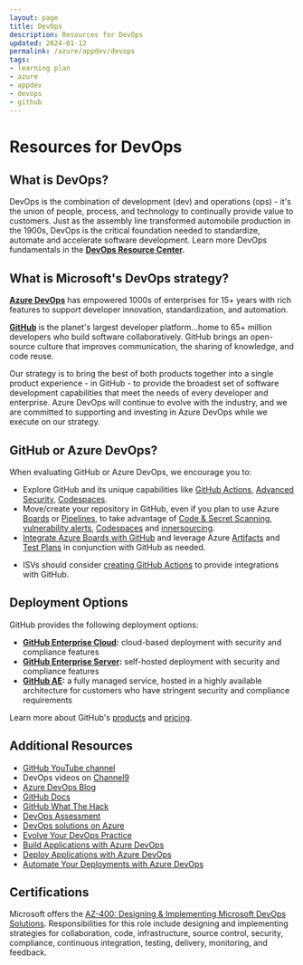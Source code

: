 ```yaml
---
layout: page
title: DevOps
description: Resources for DevOps
updated: 2024-01-12
permalink: /azure/appdev/devops
tags: 
- learning plan
- azure
- appdev
- devops
- github
---
```


# Resources for DevOps

## What is DevOps?
DevOps is the combination of development (dev) and operations (ops) - it's the union of people, process, and technology to continually provide value to customers. Just as the assembly line transformed automobile production in the 1900s, DevOps is the critical foundation needed to standardize, automate and accelerate software development. Learn more DevOps fundamentals in the **[DevOps Resource Center](https://docs.microsoft.com/en-us/devops/what-is-devops).**

## What is Microsoft's DevOps strategy?
**[Azure DevOps](https://azure.microsoft.com/en-us/services/devops/)** has empowered 1000s of enterprises for 15+ years with rich features to support developer innovation, standardization, and automation.

**[GitHub](https://github.com/)** is the planet's largest developer platform...home to 65+ million developers who build software collaboratively. GitHub brings an open-source culture that improves communication, the sharing of knowledge, and code reuse.

Our strategy is to bring the best of both products together into a single product experience - in GitHub - to provide the broadest set of software development capabilities that meet the needs of every developer and enterprise. Azure DevOps will continue to evolve with the industry, and we are committed to supporting and investing in Azure DevOps while we execute on our strategy.

## GitHub or Azure DevOps?
When evaluating GitHub or Azure DevOps, we encourage you to:

* Explore GitHub and its unique capabilities like [GitHub Actions](https://docs.github.com/en/actions), [Advanced Security](https://docs.github.com/en/get-started/learning-about-github/about-github-advanced-security), [Codespaces](https://docs.github.com/en/codespaces).
* Move/create your repository in GitHub, even if you plan to use Azure [Boards](https://azure.microsoft.com/en-us/services/devops/boards/) or [Pipelines](https://azure.microsoft.com/en-us/services/devops/pipelines/), to take advantage of [Code & Secret Scanning](https://docs.github.com/en/code-security), [vulnerability alerts](https://docs.github.com/en/code-security/supply-chain-security/managing-vulnerabilities-in-your-projects-dependencies/about-alerts-for-vulnerable-dependencies), [Codespaces](https://docs.github.com/en/codespaces) and [innersourcing](https://resources.github.com/whitepapers/introduction-to-innersource/).
* [Integrate Azure Boards with GitHub](https://docs.microsoft.com/en-us/azure/devops/boards/github/?view=azure-devops) and leverage Azure [Artifacts](https://azure.microsoft.com/en-us/services/devops/artifacts/) and [Test Plans](https://azure.microsoft.com/en-us/services/devops/test-plans/) in conjunction with GitHub as needed.
- ISVs should consider [creating GitHub Actions](https://docs.github.com/en/actions/creating-actions) to provide integrations with GitHub.

## Deployment Options
GitHub provides the following deployment options:

* **[GitHub Enterprise Cloud](https://github.com/enterprise):** cloud-based deployment with security and compliance features
* **[GitHub Enterprise Server](https://docs.github.com/en/enterprise-server@3.0/admin/overview/system-overview#security):** self-hosted deployment with security and compliance features
* **[GitHub AE](https://docs.github.com/en/github-ae@latest/admin/overview/about-github-ae):** a fully managed service, hosted in a highly available architecture for customers who have stringent security and compliance requirements

Learn more about GitHub's [products](https://docs.github.com/en/get-started/learning-about-github/githubs-products) and [pricing](https://github.com/pricing#compare-features).

## Additional Resources

* [GitHub YouTube channel](https://www.youtube.com/channel/UC7c3Kb6jYCRj4JOHHZTxKsQ)
* DevOps videos on [Channel9](https://channel9.msdn.com/Search?term=devops&sortBy=recent&lang-en=true)
* [Azure DevOps Blog](https://devblogs.microsoft.com/devops/)
* [GitHub Docs](https://docs.github.com/en)
* [GitHub What The Hack](https://aka.ms/githubwth)
* [DevOps Assessment](https://devopsassessment.net/)
* [DevOps solutions on Azure](https://azure.microsoft.com/en-us/solutions/devops/?2000709=&OCID=AID2000709_SEM_XelrrQAAAEzGmH6l:20200114005813:s&ef_id=XelrrQAAAEzGmH6l:20200114005813:s)
* [Evolve Your DevOps Practice](https://docs.microsoft.com/en-us/learn/paths/evolve-your-devops-practices/)
* [Build Applications with Azure DevOps](https://docs.microsoft.com/en-us/learn/paths/build-applications-with-azure-devops/)
* [Deploy Applications with Azure DevOps](https://docs.microsoft.com/en-us/learn/paths/deploy-applications-with-azure-devops/)
* [Automate Your Deployments with Azure DevOps](https://docs.microsoft.com/en-us/learn/paths/automate-deployments-azure-devops/)

## Certifications

Microsoft offers the [AZ-400: Designing & Implementing Microsoft DevOps Solutions](https://docs.microsoft.com/en-us/learn/certifications/exams/az-400). Responsibilities for this role include designing and implementing strategies for collaboration, code, infrastructure, source control, security, compliance, continuous integration, testing, delivery, monitoring, and feedback.